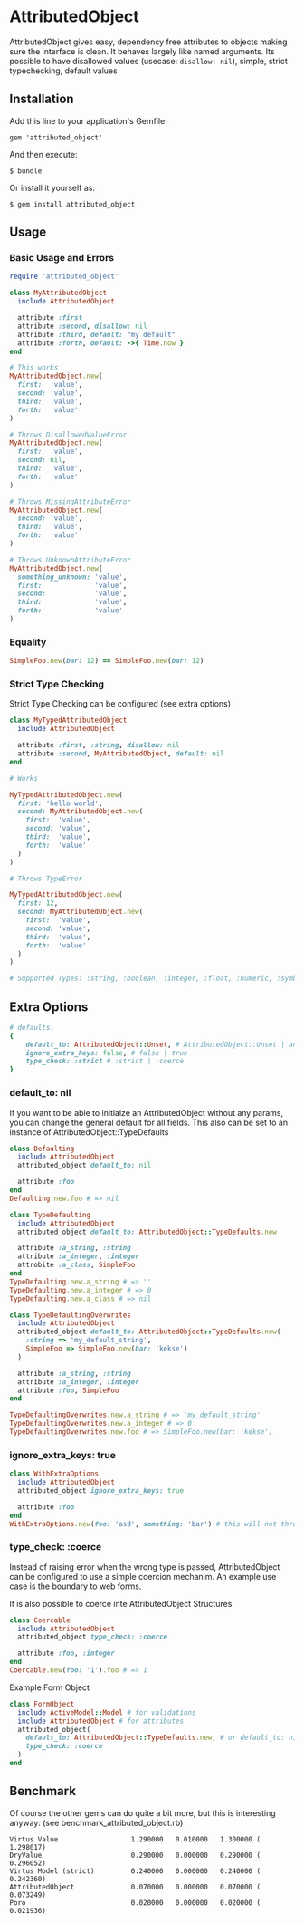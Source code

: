 # AttributedObject

AttributedObject gives easy, dependency free attributes to objects making sure the interface is clean.
It behaves largely like named arguments. Its possible to have disallowed values (usecase: `disallow: nil`), simple, strict typechecking, default values

## Installation

Add this line to your application's Gemfile:

    gem 'attributed_object'

And then execute:

    $ bundle

Or install it yourself as:

    $ gem install attributed_object

## Usage

### Basic Usage and Errors
```ruby
require 'attributed_object'

class MyAttributedObject
  include AttributedObject

  attribute :first
  attribute :second, disallow: nil
  attribute :third, default: "my default"
  attribute :forth, default: ->{ Time.now }
end

# This works
MyAttributedObject.new(
  first:  'value',
  second: 'value',
  third:  'value',
  forth:  'value'
)

# Throws DisallowedValueError
MyAttributedObject.new(
  first:  'value',
  second: nil,
  third:  'value',
  forth:  'value'
)

# Throws MissingAttributeError
MyAttributedObject.new(
  second: 'value',
  third:  'value',
  forth:  'value'
)

# Throws UnknownAttributeError
MyAttributedObject.new(
  something_unknown: 'value',
  first:             'value',
  second:            'value',
  third:             'value',
  forth:             'value'
)
```

### Equality
```ruby
SimpleFoo.new(bar: 12) == SimpleFoo.new(bar: 12)
```

### Strict Type Checking
Strict Type Checking can be configured (see extra options)

```ruby
class MyTypedAttributedObject
  include AttributedObject

  attribute :first, :string, disallow: nil
  attribute :second, MyAttributedObject, default: nil 
end

# Works

MyTypedAttributedObject.new(
  first: 'hello world',
  second: MyAttributedObject.new(
    first:  'value',
    second: 'value',
    third:  'value',
    forth:  'value'
  )
)

# Throws TypeError

MyTypedAttributedObject.new(
  first: 12,
  second: MyAttributedObject.new(
    first:  'value',
    second: 'value',
    third:  'value',
    forth:  'value'
  )
)

# Supported Types: :string, :boolean, :integer, :float, :numeric, :symbol, :array, :hash and Classes 
```

## Extra Options

```ruby
# defaults:
{
    default_to: AttributedObject::Unset, # AttributedObject::Unset | any value | AttributedObject::TypeDefaults
    ignore_extra_keys: false, # false | true
    type_check: :strict # :strict | :coerce
}
```

### default_to: nil
If you want to be able to initialze an AttributedObject without any params, you can change the general default for all fields.
This also can be set to an instance of AttributedObject::TypeDefaults
```ruby
class Defaulting
  include AttributedObject
  attributed_object default_to: nil

  attribute :foo 
end
Defaulting.new.foo # => nil

class TypeDefaulting
  include AttributedObject
  attributed_object default_to: AttributedObject::TypeDefaults.new

  attribute :a_string, :string
  attribute :a_integer, :integer
  attrobite :a_class, SimpleFoo
end
TypeDefaulting.new.a_string # => ''
TypeDefaulting.new.a_integer # => 0
TypeDefaulting.new.a_class # => nil

class TypeDefaultingOverwrites
  include AttributedObject
  attributed_object default_to: AttributedObject::TypeDefaults.new(
    :string => 'my_default_string',
    SimpleFoo => SimpleFoo.new(bar: 'kekse')
  )

  attribute :a_string, :string
  attribute :a_integer, :integer
  attribute :foo, SimpleFoo
end

TypeDefaultingOverwrites.new.a_string # => 'my_default_string'
TypeDefaultingOverwrites.new.a_integer # => 0
TypeDefaultingOverwrites.new.foo # => SimpleFoo.new(bar: 'kekse')
```

### ignore_extra_keys: true
```ruby
class WithExtraOptions
  include AttributedObject
  attributed_object ignore_extra_keys: true

  attribute :foo 
end
WithExtraOptions.new(foo: 'asd', something: 'bar') # this will not throw an error
```

### type_check: :coerce
Instead of raising error when the wrong type is passed, AttributedObject can be configured to use a simple coercion mechanim.
An example use case is the boundary to web forms.

It is also possible to coerce inte AttributedObject Structures
```ruby
class Coercable
  include AttributedObject
  attributed_object type_check: :coerce

  attribute :foo, :integer
end
Coercable.new(foo: '1').foo # => 1
```

Example Form Object
```ruby
class FormObject
  include ActiveModel::Model # for validations
  include AttributedObject # for attributes
  attributed_object(
    default_to: AttributedObject::TypeDefaults.new, # or default_to: nil if you want to more AR like behavior
    type_check: :coerce
  )
end
```

## Benchmark

Of course the other gems can do quite a bit more, but this is interesting anyway:
(see benchmark_attributed_object.rb)

```
Virtus Value                  1.290000   0.010000   1.300000 (  1.298017)
DryValue                      0.290000   0.000000   0.290000 (  0.296052)
Virtus Model (strict)         0.240000   0.000000   0.240000 (  0.242360)
AttributedObject              0.070000   0.000000   0.070000 (  0.073249)
Poro                          0.020000   0.000000   0.020000 (  0.021936)
```
